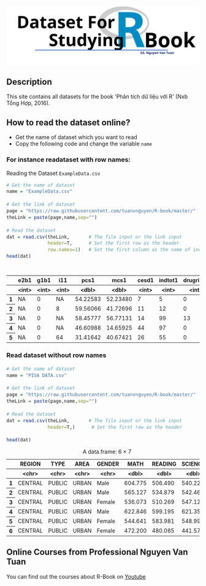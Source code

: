 <p align="center">
    <img src=".github/logo.svg?sanitize=true" />
</p>

## Description
This site contains all datasets for the book 'Phân tích dữ liệu với R' (Nxb Tổng Hợp, 2016). 

## How to read the dataset online?

- Get the name of dataset which you want to read
- Copy the following code and change the variable `name` 

### For instance readataset with row names: 

Reading the Dataset `ExampleData.csv`

```r
# Get the name of dataset
name = "ExampleData.csv"

# Get the link of dataset
page = "https://raw.githubusercontent.com/tuanvnguyen/R-book/master/"
theLink = paste(page,name,sep="")

# Read the dataset
dat = read.csv(theLink,       # The file input or the link input
               header=T,      # Set the first row as the header
               row.names=1)   # Set the first column as the name of individuals
head(dat)
```
<table class="dataframe">
<caption>Output table</caption>
<thead>
	<tr><th></th><th scope=col>e2b1</th><th scope=col>g1b1</th><th scope=col>i11</th><th scope=col>pcs1</th><th scope=col>mcs1</th><th scope=col>cesd1</th><th scope=col>indtot1</th><th scope=col>drugrisk1</th><th scope=col>sexrisk1</th><th scope=col>pcrec1</th><th scope=col>...</th><th scope=col>satreat</th><th scope=col>drinkstatus</th><th scope=col>daysdrink</th><th scope=col>anysubstatus</th><th scope=col>daysanysub</th><th scope=col>linkstatus</th><th scope=col>dayslink</th><th scope=col>female</th><th scope=col>substance</th><th scope=col>racegrp</th></tr>
	<tr><th></th><th scope=col>&lt;int&gt;</th><th scope=col>&lt;int&gt;</th><th scope=col>&lt;int&gt;</th><th scope=col>&lt;dbl&gt;</th><th scope=col>&lt;dbl&gt;</th><th scope=col>&lt;int&gt;</th><th scope=col>&lt;int&gt;</th><th scope=col>&lt;int&gt;</th><th scope=col>&lt;int&gt;</th><th scope=col>&lt;int&gt;</th><th scope=col>...</th><th scope=col>&lt;int&gt;</th><th scope=col>&lt;int&gt;</th><th scope=col>&lt;int&gt;</th><th scope=col>&lt;int&gt;</th><th scope=col>&lt;int&gt;</th><th scope=col>&lt;int&gt;</th><th scope=col>&lt;int&gt;</th><th scope=col>&lt;int&gt;</th><th scope=col>&lt;chr&gt;</th><th scope=col>&lt;chr&gt;</th></tr>
</thead>
<tbody>
	<tr><th scope=row>1</th><td>NA</td><td>0</td><td>NA</td><td>54.22583</td><td>52.23480</td><td> 7</td><td> 5</td><td> 0</td><td>1</td><td>1</td><td>...</td><td>0</td><td>1</td><td>177</td><td>1</td><td>177</td><td> 1</td><td>225</td><td>0</td><td>cocaine</td><td>black</td></tr>
	<tr><th scope=row>2</th><td>NA</td><td>0</td><td> 8</td><td>59.56066</td><td>41.72696</td><td>11</td><td>12</td><td> 0</td><td>0</td><td>0</td><td>...</td><td>0</td><td>1</td><td>  2</td><td>1</td><td>  2</td><td>NA</td><td> NA</td><td>0</td><td>alcohol</td><td>white</td></tr>
	<tr><th scope=row>3</th><td>NA</td><td>0</td><td>NA</td><td>58.45777</td><td>56.77131</td><td>14</td><td>99</td><td>13</td><td>4</td><td>0</td><td>...</td><td>0</td><td>1</td><td>  3</td><td>1</td><td>  3</td><td> 0</td><td>365</td><td>0</td><td>heroin </td><td>black</td></tr>
	<tr><th scope=row>4</th><td>NA</td><td>0</td><td>NA</td><td>46.60988</td><td>14.65925</td><td>44</td><td>97</td><td> 0</td><td>4</td><td>0</td><td>...</td><td>1</td><td>0</td><td>196</td><td>1</td><td>189</td><td> 0</td><td>343</td><td>1</td><td>heroin </td><td>white</td></tr>
	<tr><th scope=row>5</th><td>NA</td><td>0</td><td>64</td><td>31.41642</td><td>40.67421</td><td>26</td><td>55</td><td> 0</td><td>4</td><td>0</td><td>...</td><td>0</td><td>1</td><td>  2</td><td>1</td><td>  2</td><td> 1</td><td> 57</td><td>0</td><td>cocaine</td><td>black</td></tr>
</tbody>
</table>

### Read dataset without row names

```r
# Get the name of dataset
name = "PISA DATA.csv"

# Get the link of dataset
page = "https://raw.githubusercontent.com/tuanvnguyen/R-book/master/"
theLink = paste(page,name,sep="")

# Read the dataset
dat = read.csv(theLink,       # The file input or the link input
               header=T,)      # Set the first row as the header

head(dat)
```
<p align="center">
<table class="dataframe">
<caption>A data.frame: 6 × 7</caption>
<thead>
	<tr><th></th><th scope=col>REGION</th><th scope=col>TYPE</th><th scope=col>AREA</th><th scope=col>GENDER</th><th scope=col>MATH</th><th scope=col>READING</th><th scope=col>SCIENCE</th></tr>
	<tr><th></th><th scope=col>&lt;chr&gt;</th><th scope=col>&lt;chr&gt;</th><th scope=col>&lt;chr&gt;</th><th scope=col>&lt;chr&gt;</th><th scope=col>&lt;dbl&gt;</th><th scope=col>&lt;dbl&gt;</th><th scope=col>&lt;dbl&gt;</th></tr>
</thead>
<tbody>
	<tr><th scope=row>1</th><td>CENTRAL</td><td>PUBLIC</td><td>URBAN</td><td>Male  </td><td>604.775</td><td>506.490</td><td>540.228</td></tr>
	<tr><th scope=row>2</th><td>CENTRAL</td><td>PUBLIC</td><td>URBAN</td><td>Male  </td><td>565.127</td><td>534.879</td><td>542.466</td></tr>
	<tr><th scope=row>3</th><td>CENTRAL</td><td>PUBLIC</td><td>URBAN</td><td>Female</td><td>536.073</td><td>510.269</td><td>547.128</td></tr>
	<tr><th scope=row>4</th><td>CENTRAL</td><td>PUBLIC</td><td>URBAN</td><td>Male  </td><td>622.846</td><td>599.195</td><td>621.354</td></tr>
	<tr><th scope=row>5</th><td>CENTRAL</td><td>PUBLIC</td><td>URBAN</td><td>Female</td><td>544.641</td><td>583.981</td><td>548.993</td></tr>
	<tr><th scope=row>6</th><td>CENTRAL</td><td>PUBLIC</td><td>URBAN</td><td>Female</td><td>472.200</td><td>480.085</td><td>441.570</td></tr>
</tbody>
</table></p>

## Online Courses from Professional Nguyen Van Tuan

You can find out the courses about R-Book on [Youtube](https://www.youtube.com/results?search_query=nguyen+van+tuan)
